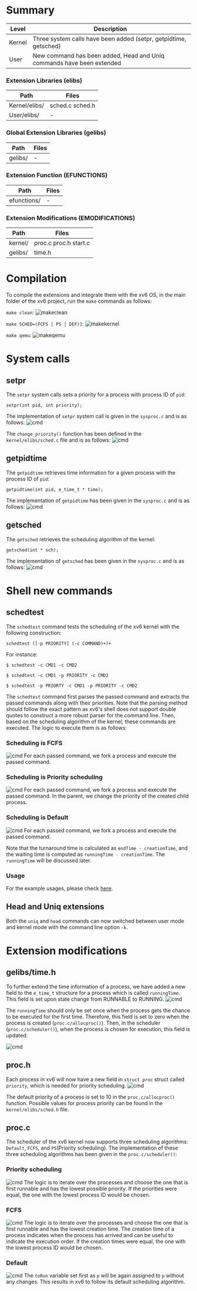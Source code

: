 # Summary
Level | Description |
| --- | --- |
| Kernel | Three system calls have been added (setpr, getpidtime, getsched) |
| User | New command has been added, Head and Uniq commands have been extended |

### Extension Libraries (elibs)
Path | Files |
| --- | --- |
| Kernel/elibs/ | sched.c sched.h |
| User/elibs/ |  - |

### Global Extension Libraries (gelibs)
Path | Files |
| --- | --- |
| gelibs/ | - |

### Extension Function (EFUNCTIONS)
Path | Files |
| --- | --- |
| efunctions/ | - |

### Extension Modifications (EMODIFICATIONS)
Path | Files |
| --- | --- |
| kernel/ | proc.c proc.h start.c |
| gelibs/ | time.h |



# Compilation
To compile the extensions and integrate them with the xv6 OS, in the main folder of the xv6 project, run the `make` commands as follows:


`make clean`:
![makeclean](https://github.com/gkiarashv/xv6/blob/main/images/makeclean3.png)

`make SCHED=(FCFS | PS | DEF)]`:
![makekernel](https://github.com/gkiarashv/xv6/blob/main/images/make3.png)


`make qemu`:
![makeqemu](https://github.com/gkiarashv/xv6/blob/main/images/makeqemu3.png)



# System calls

## setpr
The `setpr` system calls sets a priority for a process with process ID of `pid`:
```
setpr(int pid, int priority);
```

The implementation of `setpr` system call is given in the `sysproc.c` and is as follows:
![cmd](https://github.com/gkiarashv/xv6/blob/main/images/setpr.png)

The `change_priority()` function has been defined in the `kernel/elibs/sched.c` file and is as follows:
![cmd](https://github.com/gkiarashv/xv6/blob/main/images/changepriority.png)



## getpidtime
The `getpidtime` retrieves time information for a given process with the process ID of `pid`:
```
getpidtime(int pid, e_time_t * time);
```
The implementation of `getpidtime` has been given in the `sysproc.c` and is as follows:
![cmd](https://github.com/gkiarashv/xv6/blob/main/images/getpidtime.png)



## getsched
The `getsched` retrieves the scheduling algorithm of the kernel:
```
getsched(int * sch);
```
The implementation of `getsched` has been given in the `sysproc.c` and is as follows:
![cmd](https://github.com/gkiarashv/xv6/blob/main/images/getsched.png)



# Shell new commands

## schedtest
The `schedtest` command tests the scheduling of the xv6 kernel with the following construction:
```
schedtest ([-p PRIORITY] (-c COMMAND)+)+
```
For instance:
```
$ schedtest -c CMD1 -c CMD2
```
```
$ schedtest -c CMD1 -p PRIORITY -c CMD2
```
```
$ schedtest -p PRIORTY -c CMD1 -p PRIORITY -c CMD2
```
The `schedtest` command first parses the passed command and extracts the passed commands along with their priorities. Note that the parsing method should follow the exact pattern as xv6's shell does not support double quotes to construct a more robust parser for the command line. Then, based on the scheduling algorithm of the
kernel, these commands are executed. The logic to execute them is as follows:

### Scheduling is FCFS
![cmd](https://github.com/gkiarashv/xv6/blob/main/images/schedalgofcfs.png)
For each passed command, we fork a process and execute the passed command.


### Scheduling is Priority scheduling
![cmd](https://github.com/gkiarashv/xv6/blob/main/images/schedalgops.png)
For each passed command, we fork a process and execute the passed command. In the parent, we change the priority of the created child process.


### Scheduling is Default
![cmd](https://github.com/gkiarashv/xv6/blob/main/images/schedalgodef.png)
For each passed command, we fork a process and execute the passed command.


Note that the turnaround time is calculated as `endTime - creationTime`, and the waiting time is computed as `runningTime - creationTime`. The `runningTime` will be 
discussed later.

### Usage
For the example usages, please check [here](https://github.com/gkiarashv/xv6/blob/main/contributions/Oct%2031%202023/schedtest_usage/README.md).





## Head and Uniq extensions
Both the `uniq` and `head` commands can now switched between user mode and kernel mode with the command line option `-k`.



# Extension modifications

## gelibs/time.h
To further extend the time information of a process, we have added a new field to the `e_time_t` structure for a process which is called `runningTime`. This field is set upon state change from RUNNABLE to RUNNING.
![cmd](https://github.com/gkiarashv/xv6/blob/main/images/timestruct.png)

The `runningTime` should only be set once when the process gets the chance to be executed for the first time. Therefore, this field is set to zero when the process is created (`proc.c/allocproc()`). Then, in the scheduler (`proc.c/scheduler()`), when the process is chosen for execution, this field is updated:

![cmd](https://github.com/gkiarashv/xv6/blob/main/images/runtimeset.png)





## proc.h
Each process in xv6 will now have a new field in `struct proc` struct called `priority`, which is needed for priority scheduling.
![cmd](https://github.com/gkiarashv/xv6/blob/main/images/proch.png)

The default priority of a process is set to 10 in the `proc.c/allocproc()` function. Possible values for process priority can be found in the `kernel/elibs/sched.h` file.






## proc.c
The scheduler of the xv6 kernel now supports three scheduling algorithms: `Default`, `FCFS`, and `PS`(Priority scheduling). The implementation of these three scheduling algorithms has been given in the `proc.c/scheduler()`:

### Priority scheduling
![cmd](https://github.com/gkiarashv/xv6/blob/main/images/procps3.png)
The logic is to iterate over the processes and choose the one that is first runnable and has the lowest possible priority. If the priorities were equal, the one with the lowest process ID would be chosen.


### FCFS
![cmd](https://github.com/gkiarashv/xv6/blob/main/images/fcfssched.png)
The logic is to iterate over the processes and choose the one that is first runnable and has the lowest creation time. The creation time of a process indicates
when the process has arrived and can be useful to indicate the execution order. If the creation times were equal, the one with the lowest process ID would be chosen.



### Default
![cmd](https://github.com/gkiarashv/xv6/blob/main/images/defsched.png)
The `toRun` variable set first as `p` will be again assigned to `p` without any changes. This results in xv6 to follow its default scheduling algorithm.





















